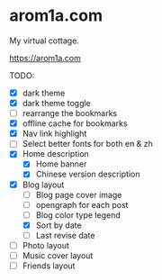 # arom1a.com

My virtual cottage.

<https://arom1a.com>

TODO:

- [x] dark theme
- [x] dark theme toggle
- [ ] rearrange the bookmarks
- [x] offline cache for bookmarks
- [x] Nav link highlight
- [ ] Select better fonts for both en & zh
- [x] Home description
  - [x] Home banner
  - [x] Chinese version description
- [x] Blog layout
  - [ ] Blog page cover image
  - [ ] opengraph for each post
  - [ ] Blog color type legend
  - [x] Sort by date
  - [ ] Last revise date
- [ ] Photo layout
- [ ] Music cover layout
- [ ] Friends layout

